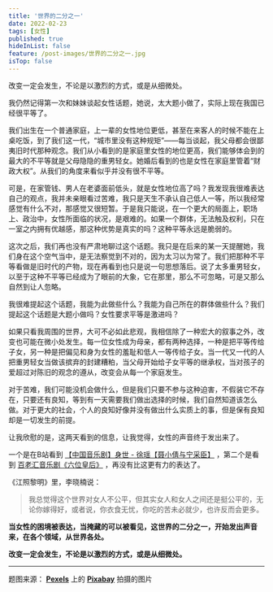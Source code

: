 ```yaml
---
title: '世界的二分之一'
date: 2022-02-23
tags: [女性]
published: true
hideInList: false
feature: /post-images/世界的二分之一.jpg
isTop: false
---
```


改变一定会发生，不论是以激烈的方式，或是从细微处。

<!--more-->


我仍然记得第一次和妹妹谈起女性话题，她说，太大题小做了，实际上现在我国已经很平等了。

我们出生在一个普通家庭，上一辈的女性地位更低，甚至在来客人的时候不能在上桌吃饭，到了我们这一代，“城市里没有这种规矩”——每当谈起，我父母都会很鄙夷旧时代那种观念。我们从小看到的是家庭里女性的地位更高，我们能够体会到的最大的不平等就是父母隐隐的重男轻女。她婚后看到的也是女性在家庭里管着“财政大权”。从我们的角度来看似乎并没有很不平等。

可是，在家管钱、男人在老婆面前低头，就是女性地位高了吗？我发现我很难表达自己的观点，我并未亲眼看过苦难，我只是天生不承认自己低人一等，所以我经常感觉有什么不对，那感觉又很短暂。于是我只能说，在一个更大的局面上，职场上、政治中，女性所面临的状况，是艰难的。如果一个群体，无法触及权利，只在一室之内拥有优越感，那这种优势是真实的吗？这种平等永远是脆弱的。

这次之后，我们再也没有严肃地聊过这个话题。我只是在后来的某一天提醒她，我们身在这个空气当中，是无法察觉到不对的，因为太习以为常了。我们把那种不平等看做是旧时代的产物，现在再看到也只是说一句思想落后。说了太多重男轻女，以至于这种不平等已经成为了眼前的大象，它在那里，那么不可忽略，可是又那么自然到让人忽略。

我很难提起这个话题，我能为此做些什么？我能为自己所在的群体做些什么？我们提起这个话题是大题小做吗？女性要求平等是激进吗？

如果只看我周围的世界，大可不必如此悲观，我相信除了一种宏大的叙事之外，改变也可能在微小处发生。每一位女性成为母亲，都有两种选择，一种是把平等传给子女，另一种是把偏见和身为女性的羞耻和低人一等传给子女。当一代又一代的人把重男轻女当做该摈弃的封建糟粕，当父母开始给子女平等的继承权，当对孩子的爱超过对陈旧的观念的遵从，改变会从每一个家庭发生。

对于苦难，我们可能没机会做什么，但是我们只要不参与这种迫害，不假装它不存在，只要还有良知，等到有一天需要我们做出选择的时候，我们自然知道该怎么做。对于更大的社会，个人的良知好像并没有做出什么实质上的事，但是保有良知却是一切发生的前提。

让我欣慰的是，这两天看到的信息，让我觉得，女性的声音终于发出来了。

一个是在B站看到 [【中国音乐剧】身世 - 徐瑶【聂小倩与宁采臣】](https://www.bilibili.com/video/BV1qJ41157Ke) ，第二个是看到 [百老汇音乐剧《六位皇后》](https://www.bilibili.com/video/BV1qa4y1Y7S6?p=2&spm_id_from=333.1007.top_right_bar_window_history.content.click) ，再没有比这更有力的表达了。

《江照黎明》里，李晓楠说：
>我总觉得这个世界对女人不公平，但其实女人和女人之间还是挺公平的，无论你嫁得好，或者说，你衣食无忧，你吃的苦未必就少，也许反而会更多。

**当女性的困境被表达，当掩藏的可以被看见，这世界的二分之一，开始发出声音来，在各个领域，从世界各处。**

**改变一定会发生，不论是以激烈的方式，或是从细微处。**

---

题图来源： **[Pexels](https://www.pexels.com/zh-cn/photo/458381/?utm_content=attributionCopyText&utm_medium=referral&utm_source=pexels)** 上的 **[Pixabay](https://www.pexels.com/zh-cn/@pixabay?utm_content=attributionCopyText&utm_medium=referral&utm_source=pexels)** 拍摄的图片
